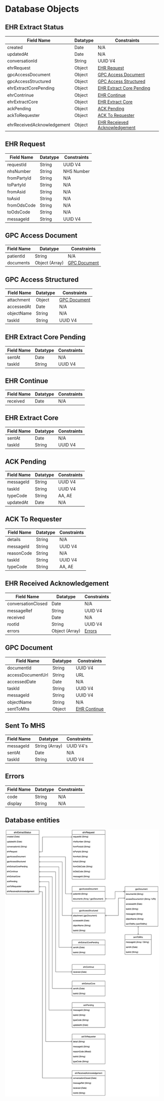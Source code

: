 # Database Objects

## EHR Extract Status

| Field Name                 | Datatype | Constraints                                                  |
| -------------------------- | -------- | ------------------------------------------------------------ |
| created                    | Date     | N/A                                                          |
| updatedAt                  | Date     | N/A                                                          |
| conversationId             | String   | UUID V4                                                      |
| ehrRequest                 | Object   | [EHR Request](database.md#ehr-request)                       |
| gpcAccessDocument          | Object   | [GPC Access Document](database.md#gpc-access-document)       |
| gpcAccessStructured        | Object   | [GPC Access Structured](database.md#gpc-access-structured)   |
| ehrExtractCorePending      | Object   | [EHR Extract Core Pending](database.md#ehr-extract-core-pending) |
| ehrContrinue               | Object   | [EHR Continue](database.md#ehr-continue)                     |
| ehrExtractCore             | Object   | [EHR Extract Core](database.md#ehr-extract-core)             |
| ackPending                 | Object   | [ACK Pending](database.md#ack-pending)                       |
| ackToRequester             | Object   | [ACK To Requester](database.md#ack-to-requester)             |
| ehrReceivedAcknowledgement | Object   | [EHR Receieved Acknowledgement](database.md#ehr-received-acknowledgement) |

## EHR Request

| Field Name  | Datatype | Constraints |
| ----------- | -------- | ----------- |
| requestId   | String   | UUID V4     |
| nhsNumber   | String   | NHS Number  |
| fromPartyId | String   | N/A         |
| toPartyId   | String   | N/A         |
| fromAsid    | String   | N/A         |
| toAsid      | String   | N/A         |
| fromOdsCode | String   | N/A         |
| toOdsCode   | String   | N/A         |
| messageId   | String   | UUID V4     |

## GPC Access Document

| Field Name | Datatype       | Constraints                              |
| ---------- | -------------- | ---------------------------------------- |
| patientId  | String         | N/A                                      |
| documents  | Object (Array) | [GPC Document](database.md#gpc-document) |

## GPC Access Structured

| Field Name | Datatype | Constraints                              |
| ---------- | -------- | ---------------------------------------- |
| attachment | Object   | [GPC Document](database.md#gpc-document) |
| accessedAt | Date     | N/A                                      |
| objectName | String   | N/A                                      |
| taskId     | String   | UUID V4                                  |

## EHR Extract Core Pending

| Field Name | Datatype | Constraints |
| ---------- | -------- | ----------- |
| sentAt     | Date     | N/A         |
| taskId     | String   | UUID V4     |

## EHR Continue

| Field Name | Datatype | Constraints |
| ---------- | -------- | ----------- |
| received   | Date     | N/A         |

## EHR Extract Core

| Field Name | Datatype | Constraints |
| ---------- | -------- | ----------- |
| sentAt     | Date     | N/A         |
| taskId     | String   | UUID V4     |

## ACK Pending

| Field Name | Datatype | Constraints |
| ---------- | -------- | ----------- |
| messageId  | String   | UUID V4     |
| taskId     | String   | UUID V4     |
| typeCode   | String   | AA, AE      |
| updatedAt  | Date     | N/A         |

## ACK To Requester

| Field Name | Datatype | Constraints |
| ---------- | -------- | ----------- |
| details    | String   | N/A         |
| messageId  | String   | UUID V4     |
| reasonCode | String   | N/A         |
| taskId     | String   | UUID V4     |
| typeCode   | String   | AA, AE      |

## EHR Received Acknowledgement

| Field Name         | Datatype       | Constraints                  |
|--------------------|----------------|------------------------------|
| conversationClosed | Date           | N/A                          |
| messageRef         | String         | UUID V4                      |
| received           | Date           | N/A                          |
| rootId             | String         | UUID V4                      |
| errors             | Object (Array) | [Errors](database.md#errors) |

## GPC Document

| Field Name        | Datatype | Constraints                             |
| ----------------- | -------- | --------------------------------------- |
| documentId        | String   | UUID V4                                 |
| accessDocumentUrl | String   | URL                                     |
| accessedDate      | Date     | N/A                                     |
| taskId            | String   | UUID V4                                 |
| messageId         | String   | UUID V4                                 |
| objectName        | String   | N/A                                     |
| sentToMhs         | Object   | [EHR Continue](database.md#sent-to-mhs) |

## Sent To MHS

| Field Name | Datatype       | Constraints |
| ---------- | -------------- | ----------- |
| messageId  | String (Array) | UUID V4's   |
| sentAt     | Date           | N/A         |
| taskId     | String         | UUID V4     |

## Errors

| Field Name | Datatype | Constraints |
|------------|----------|-------------|
| code       | String   | N/A         |
| display    | String   | N/A         |

## Database entities

![EHR Extract Status Structure](EhrExtractStatus.drawio.png "EHR Extract Status Structure")